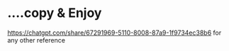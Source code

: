 ﻿# ....copy & Enjoy 
https://chatgpt.com/share/67291969-5110-8008-87a9-1f9734ec38b6   for any other reference 
